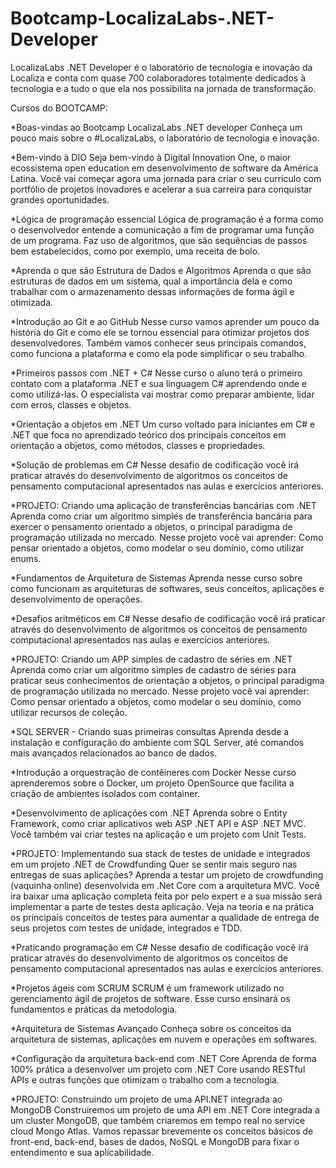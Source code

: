 # Bootcamp-LocalizaLabs-.NET-Developer

LocalizaLabs .NET Developer é o laboratório de tecnologia e inovação da Localiza e conta com quase 700 colaboradores totalmente dedicados à tecnologia e a tudo o que ela nos possibilita na jornada de transformação.

Cursos do BOOTCAMP:

*Boas-vindas ao Bootcamp LocalizaLabs .NET developer
Conheça um pouco mais sobre o #LocalizaLabs, o laboratório de tecnologia e inovação.

*Bem-vindo à DIO
Seja bem-vindo à Digital Innovation One, o maior ecossistema open education em desenvolvimento de software da América Latina. Você vai começar agora uma jornada para criar o seu currículo com portfólio de projetos inovadores e acelerar a sua carreira para conquistar grandes oportunidades.

*Lógica de programação essencial
Lógica de programação é a forma como o desenvolvedor entende a comunicação a fim de programar uma função de um programa. Faz uso de algoritmos, que são sequências de passos bem estabelecidos, como por exemplo, uma receita de bolo.

*Aprenda o que são Estrutura de Dados e Algoritmos
Aprenda o que são estruturas de dados em um sistema, qual a importância dela e como trabalhar com o armazenamento dessas informações de forma ágil e otimizada.

*Introdução ao Git e ao GitHub
Nesse curso vamos aprender um pouco da história do Git e como ele se tornou essencial para otimizar projetos dos desenvolvedores. Também vamos conhecer seus principais comandos, como funciona a plataforma e como ela pode simplificar o seu trabalho.

*Primeiros passos com .NET + C#
Nesse curso o aluno terá o primeiro contato com a plataforma .NET e sua linguagem C# aprendendo onde e como utilizá-las. O especialista vai mostrar como preparar ambiente, lidar com erros, classes e objetos.

*Orientação a objetos em .NET
Um curso voltado para iniciantes em C# e .NET que foca no aprendizado teórico dos principais conceitos em orientação a objetos, como métodos, classes e propriedades.

*Solução de problemas em C#
Nesse desafio de codificação você irá praticar através do desenvolvimento de algoritmos os conceitos de pensamento computacional apresentados nas aulas e exercícios anteriores.

*PROJETO: Criando uma aplicação de transferências bancárias com .NET
Aprenda como criar um algoritmo simples de transferência bancária para exercer o pensamento orientado a objetos, o principal paradigma de programação utilizada no mercado. Nesse projeto você vai aprender: Como pensar orientado a objetos, como modelar o seu domínio, como utilizar enums.

*Fundamentos de Arquitetura de Sistemas
Aprenda nesse curso sobre como funcionam as arquiteturas de softwares, seus conceitos, aplicações e desenvolvimento de operações.

*Desafios aritméticos em C#
Nesse desafio de codificação você irá praticar através do desenvolvimento de algoritmos os conceitos de pensamento computacional apresentados nas aulas e exercícios anteriores.

*PROJETO: Criando um APP simples de cadastro de séries em .NET
Aprenda como criar um algoritmo simples de cadastro de séries para praticar seus conhecimentos de orientação a objetos, o principal paradigma de programação utilizada no mercado. Nesse projeto você vai aprender: Como pensar orientado a objetos, como modelar o seu domínio, como utilizar recursos de coleção.

*SQL SERVER - Criando suas primeiras consultas
Aprenda desde a instalação e configuração do ambiente com SQL Server, até comandos mais avançados relacionados ao banco de dados.

*Introdução a orquestração de contêineres com Docker
Nesse curso aprenderemos sobre o Docker, um projeto OpenSource que facilita a criação de ambientes isolados com container.

*Desenvolvimento de aplicações com .NET
Aprenda sobre o Entity Framework, como criar aplicativos web ASP .NET API e ASP .NET MVC. Você também vai criar testes na aplicação e um projeto com Unit Tests.

*PROJETO: Implementando sua stack de testes de unidade e integrados em um projeto .NET de Crowdfunding
Quer se sentir mais seguro nas entregas de suas aplicações? Aprenda a testar um projeto de crowdfunding (vaquinha online) desenvolvida em .Net Core com a arquitetura MVC. Você ira baixar uma aplicação completa feita por pelo expert e a sua missão será implementar a parte de testes desta aplicação. Veja na teoria e na prática os principais conceitos de testes para aumentar a qualidade de entrega de seus projetos com testes de unidade, integrados e TDD.

*Praticando programação em C#
Nesse desafio de codificação você irá praticar através do desenvolvimento de algoritmos os conceitos de pensamento computacional apresentados nas aulas e exercícios anteriores.

*Projetos ágeis com SCRUM
SCRUM é um framework utilizado no gerenciamento ágil de projetos de software. Esse curso ensinará os fundamentos e práticas da metodologia.

*Arquitetura de Sistemas Avançado
Conheça sobre os conceitos da arquitetura de sistemas, aplicações em nuvem e operações em softwares.

*Configuração da arquitetura back-end com .NET Core
Aprenda de forma 100% prática a desenvolver um projeto com .NET Core usando RESTful APIs e outras funções que otimizam o trabalho com a tecnologia.

*PROJETO: Construindo um projeto de uma API.NET integrada ao MongoDB
Construiremos um projeto de uma API em .NET Core integrada a um cluster MongoDB, que também criaremos em tempo real no service cloud Mongo Atlas. Vamos repassar brevemente os conceitos básicos de front-end, back-end, bases de dados, NoSQL e MongoDB para fixar o entendimento e sua aplicabilidade.
